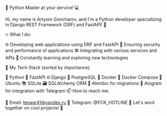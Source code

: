 🐍 Python Master at your service! 💻

Hi, my name is Artyom Goncharov, and I'm a Python developer specializing in Django REST Framework (DRF) and FastAPI! 🚀

🔥 What I do:

🌐 Developing web applications using DRF and FastAPI
🔐 Ensuring security and performance of applications
🛠️ Integrating with various services and APIs
🌱 Constantly learning and exploring new technologies

🔧 My Tech Stack (sorted by importance):

🐍 Python
🚀 FastAPI
🌐 Django
🐘 PostgreSQL
🐳 Docker
🧩 Docker Compose
🐧 Ubuntu
📚 SQLite
🗃️ SQLAlchemy ORM
🚧 Alembic for migrations
🤖 Aiogram for integration with Telegram
📫 How to reach me:

📧 Email: tenagr41@yandex.ru
📱 Telegram: @FCK_HOTLINE
🎉 Let's work together on cool projects! 🚀

